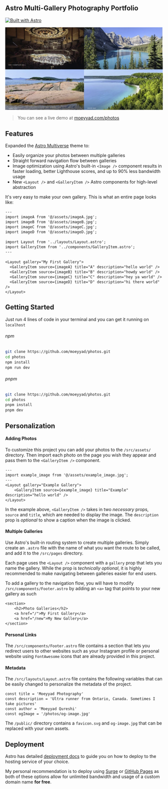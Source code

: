 ## Astro Multi-Gallery Photography Portfolio

[![Built with Astro](https://astro.badg.es/v2/built-with-astro/tiny.svg)](https://astro.build)

![The best way to show off your pictures](/public/og-image.jpg)

> You can see a live demo at [moeyyad.com/photos](https://moeyyad.com/photos)

## Features 

Expanded the [Astro Multiverse](https://github.com/AREA44/astro-multiverse) theme to:

- Easily organize your photos between multiple galleries
- Straight forward navigation flow between galleries
- Image optimization using Astro's built-in `<Image />` component results in faster loading, better Lighthouse scores, and up to 90% less bandwidth usage
- New `<Layout />` and `<GalleryItem />` Astro components for high-level abstraction

It's very easy to make your own gallery. This is what an entire page looks like: 
```astro
---
import imageA from '@/assets/imageA.jpg';
import imageB from '@/assets/imageB.jpg';
import imageC from '@/assets/imageC.jpg';
import imageD from '@/assets/imageD.jpg';

import Layout from '../layouts/Layout.astro';
import GalleryItem from '../components/GalleryItem.astro';
---

<Layout gallery="My First Gallery">
  <GalleryItem source={imageA} title="A" description="hello world" />
  <GalleryItem source={imageB} title="B" description="howdy world" />
  <GalleryItem source={imageC} title="C" description="hey ya world" />
  <GalleryItem source={imageD} title="D" description="hi there world" />
</Layout>
```

## Getting Started

Just run 4 lines of code in your terminal and you can get it running on `localhost`

###### npm

```bash
git clone https://github.com/moeyyad/photos.git
cd photos
npm install
npm run dev
```

###### pnpm

```bash
git clone https://github.com/moeyyad/photos.git
cd photos
pnpm install
pnpm dev
```


## Personalization
#### Adding Photos
To customize this project you can add your photos to the `/src/assets/` directory. Then import each photo on the page you wish they appear and pass them to the `<GalleryItem />` component.

```astro
---
import example_image from '@/assets/example_image.jpg';
---
<Layout gallery="Example Gallery">
    <GalleryItem source={example_image} title="Example" description="hello world" />
</Layout>
```
In the example above, `<GalleryItem />` takes in two *necessary* props, `source`  and `title`, which are needed to display the image. The `description` prop is *optional* to show a caption when the image is clicked.

#### Multiple Galleries
Use Astro's built-in routing system to create multiple galleries. Simply create an `.astro` file with the name of what you want the route to be called, and add it to the `/src/pages` directory. 

Each page uses the `<Layout />` component with a `gallery` prop that lets you name the gallery. While the prop is *technically optional*, it is highly recommended to make navigating between galleries easier for end users.

To add a gallery to the navigation flow, you will have to modify `/src/components/Footer.astro` by adding an `<a>` tag that points to your new gallery as such

```astro
<section>
    <h2>Photo Galleries</h2>
    <a href="/">My First Gallery</a>
    <a href="/new">My New Gallery</a>
</section>
```

#### Personal Links
The `/src/components/Footer.astro` file contains a section that lets you redirect users to other websites such as your Instagram profile or personal website using `FontAwesome` icons that are already provided in this project.

#### Metadata
The `/src/layouts/Layout.astro` file contains the following variables that can be easily changed to personalize the metadata of the project.

```astro
const title = 'Moeyyad Photography'
const description = 'Ultra runner from Ontario, Canada. Sometimes I take pictures'
const author = 'Moeyyad Qureshi'
const ogImage = '/photos/og-image.jpg'
```

The `/public/` directory contains a `favicon.svg` and `og-image.jpg` that can be replaced with your own assets.

## Deployment

Astro has detailed [deployment docs](https://docs.astro.build/en/guides/deploy/) to guide you on how to deploy to the hosting service of your choice.

My personal recommendation is to deploy using [Surge](https://surge.sh) or [GitHub Pages](https://pages.github.com/) as both of these options allow for unlimited bandwidth and usage of a custom domain name **for free**.




